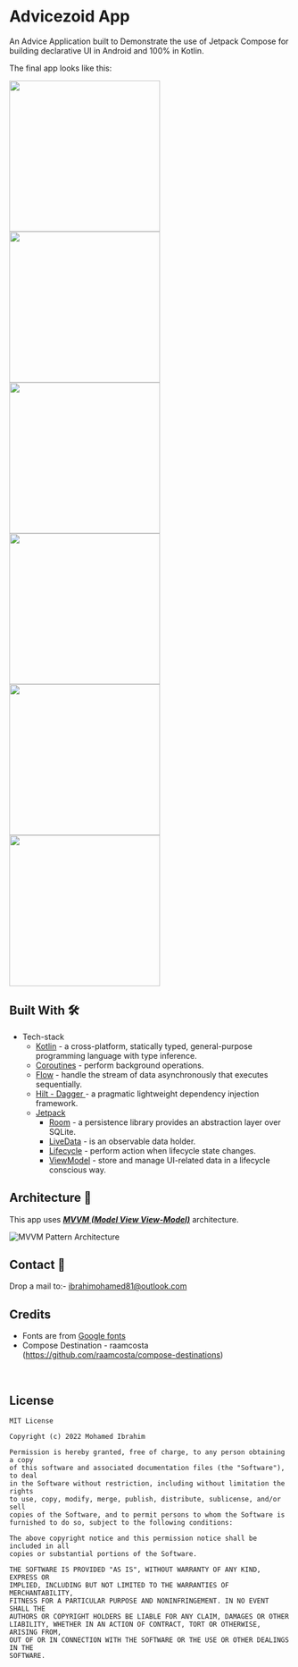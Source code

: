 #  Advicezoid App
An Advice Application built to Demonstrate the use of Jetpack Compose for building declarative UI in
Android and 100% in Kotlin. 

The final app looks like this:

<img src="screenshoots/final_gif_.gif" width="270"/>  <img src="screenshoots/homescreen.png" width="270"/>  <img src="screenshoots/favscreen.png" width="270"/>  <img src="screenshoots/settingScreen.png" width="270"/>  <img src="screenshoots/aboutusScreen.png" width="270"/>   <img src="screenshoots/auto_dark_light_mode.gif" width="270"/> 

## Built With 🛠

* Tech-stack
    * [Kotlin](https://kotlinlang.org/) - a cross-platform, statically typed, general-purpose programming language with type inference.
    * [Coroutines](https://kotlinlang.org/docs/reference/coroutines-overview.html) - perform background operations.
    * [Flow](https://kotlinlang.org/docs/reference/coroutines/flow.html) - handle the stream of data asynchronously that executes sequentially.
    * [Hilt - Dagger ](https://dagger.dev/hilt/) - a pragmatic lightweight dependency injection framework.
    * [Jetpack](https://developer.android.com/jetpack)
        * [Room](https://developer.android.com/topic/libraries/architecture/room) - a persistence library provides an abstraction layer over SQLite.
        * [LiveData](https://developer.android.com/topic/libraries/architecture/livedata) - is an observable data holder.
        * [Lifecycle](https://developer.android.com/topic/libraries/architecture/lifecycle) - perform action when lifecycle state changes.
        * [ViewModel](https://developer.android.com/topic/libraries/architecture/viewmodel) - store and manage UI-related data in a lifecycle conscious way.
    
## Architecture 🗼

This app uses [***MVVM (Model View
View-Model)***](https://developer.android.com/jetpack/docs/guide#recommended-app-arch) architecture.

![MVVM Pattern Architecture](mvvm_pattern_image.png)

## Contact 📩

Drop a mail to:- ibrahimohamed81@outlook.com

## Credits 

- Fonts are from [Google fonts](https://fonts.google.com/knowledge)
- Compose Destination - raamcosta (https://github.com/raamcosta/compose-destinations)

<br />

## License 

```
MIT License

Copyright (c) 2022 Mohamed Ibrahim

Permission is hereby granted, free of charge, to any person obtaining a copy
of this software and associated documentation files (the "Software"), to deal
in the Software without restriction, including without limitation the rights
to use, copy, modify, merge, publish, distribute, sublicense, and/or sell
copies of the Software, and to permit persons to whom the Software is
furnished to do so, subject to the following conditions:

The above copyright notice and this permission notice shall be included in all
copies or substantial portions of the Software.

THE SOFTWARE IS PROVIDED "AS IS", WITHOUT WARRANTY OF ANY KIND, EXPRESS OR
IMPLIED, INCLUDING BUT NOT LIMITED TO THE WARRANTIES OF MERCHANTABILITY,
FITNESS FOR A PARTICULAR PURPOSE AND NONINFRINGEMENT. IN NO EVENT SHALL THE
AUTHORS OR COPYRIGHT HOLDERS BE LIABLE FOR ANY CLAIM, DAMAGES OR OTHER
LIABILITY, WHETHER IN AN ACTION OF CONTRACT, TORT OR OTHERWISE, ARISING FROM,
OUT OF OR IN CONNECTION WITH THE SOFTWARE OR THE USE OR OTHER DEALINGS IN THE
SOFTWARE.
```
